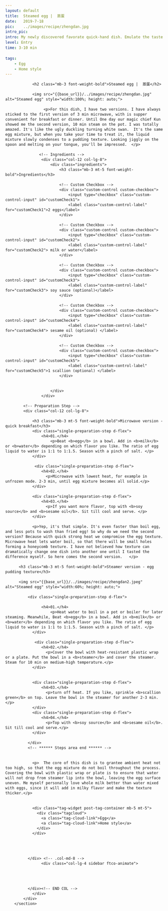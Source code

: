 ```yaml
---
layout: default
title:  Steamed egg |  蒸蛋
date:   2019-7-18
pic:    ../images/recipe/zhengdan.jpg
intro_pic: 
intro: My newly discovered favorate quick-hand dish. Emulate the taste of milky silky pudding, with zero additive.
level: Entry
time: 3-10 min

tags:
    - Egg
    - Home style
---
```

<section class="ftco-section blog_area section_padding_0_80">
	    	<div class="container justify-content-center">
	    		<div class="row">
	    			<div class="col-lg-12 ftco-animate">


                <h2 class="mb-3 font-weight-bold">Steamed egg |  蒸蛋</h2>

                <img src="{{base_url}}/../images/recipe/zhengdan.jpg" alt="Steamed egg" style="width:100%; height: auto;">

                     <p>For this dish, I have two versions. I have always sticked to the first version of 3 min microwave, with is supper convenient for breakfast or dinner. Until One day our magic chief Kun showed me the second version, 10 min steam on the pot. I was totally amazed. It's like the ugly duckling turning white swan.  It's the same egg mixture, but when you take your time to treat it, the liquid mixture slowly condenses to a pudding texture. Looking jiggly on the spoon and melting on your tongue, you'll be impressed.  </p>

                   <!-- Ingredients -->
                    <div class="col-12 col-lg-8">
                        <div class="ingredients">
                            <h3 class="mb-3 mt-5 font-weight-bold">Ingredients</h3>

                            <!-- Custom Checkbox -->
                            <div class="custom-control custom-checkbox">
                                <input type="checkbox" class="custom-control-input" id="customCheck1">
                                <label class="custom-control-label" for="customCheck1">2 eggs</label>
                            </div>

                            <!-- Custom Checkbox -->
                            <div class="custom-control custom-checkbox">
                                <input type="checkbox" class="custom-control-input" id="customCheck2">
                                <label class="custom-control-label" for="customCheck2"> milk or water</label>
                            </div>

                            <!-- Custom Checkbox -->
                            <div class="custom-control custom-checkbox">
                                <input type="checkbox" class="custom-control-input" id="customCheck3">
                                <label class="custom-control-label" for="customCheck3"> soy sauce (optional)</label>
                            </div>

                            <!-- Custom Checkbox -->
                            <div class="custom-control custom-checkbox">
                                <input type="checkbox" class="custom-control-input" id="customCheck4">
                                <label class="custom-control-label" for="customCheck4"> sesame oil (optional) </label>
                            </div>

                            <!-- Custom Checkbox -->
                            <div class="custom-control custom-checkbox">
                                <input type="checkbox" class="custom-control-input" id="customCheck5">
                                <label class="custom-control-label" for="customCheck5">1 scallion (optional) </label>
                            </div>

                          
                        </div>
                    </div>

            <!-- Preparation Step -->
            <div class="col-12 col-lg-8">

                <h3 class="mb-3 mt-5 font-weight-bold">Microwave version - quick breakfast</h3>
	            <div class="single-preparation-step d-flex">
                    <h4>01.</h4>
                        <p>Beat <b>egg</b> in a bowl. Add in <b>milk</b> or <b>water</b> depending on which flavor you like. The ratio of egg liquid to water is 1:1 to 1:1.5. Season with a pinch of salt. </p>
                </div>

                 <div class="single-preparation-step d-flex">
                    <h4>02.</h4>
                      <p>Microwave with lowest heat, for example in unfrozen mode. 2-3 min, until egg mixture becomes all solid.</p>
                </div>

                <div class="single-preparation-step d-flex">
                    <h4>03.</h4>
                      <p>If you want more flavor, top with <b>soy source</b> and <b>sesame oil</b>. Sit till cool and serve. </p>
                </div>

                <p>Yep, it's that simple. It's even faster than boil egg, and less pots to wash than fried egg! So why do we need the second version? Because with quick strong heat we compromise the egg texture. Microwave heat lets water boil, so that there will be small holes forming a honeycomb texture. I have not believed how texture can dramatically change one dish into another one until I tasted the difference myself. So here comes the second version.   </p>

          <h3 class="mb-3 mt-5 font-weight-bold">Steamer version - egg pudding texture</h3>
          
          <img src="{{base_url}}/../images/recipe/zhengdan2.jpeg" alt="Steamed egg" style="width:60%; height: auto;">
          
              <div class="single-preparation-step d-flex">

                    <h4>01.</h4>
                        <p>Heat water to boil in a pot or boiler for later steaming. Meanwhile, Beat <b>egg</b> in a bowl. Add in <b>milk</b> or <b>water</b> depending on which flavor you like. The ratio of egg liquid to water is 1:1 to 1:1.5. Season with a pinch of salt. </p>
                </div>

                 <div class="single-preparation-step d-flex">
                    <h4>02.</h4>
                      <p>Cover the bowl with heat-resistant plastic wrap or a plate. Put the bowl in a <b>steamer</b> and cover the steamer. Steam for 10 min on medium-high temperature.</p>
                </div>


                <div class="single-preparation-step d-flex">
                    <h4>03.</h4>
                      <p>turn off heat. If you like, sprinkle <b>scallion green</b> on top. Leave the bowl in the steamer for another 2-3 min. </p>
                </div>
                <div class="single-preparation-step d-flex">
                    <h4>04.</h4>
                      <p>Top with <b>soy source</b> and <b>sesame oil</b>. Sit till cool and serve.</p>
                </div>

              </div>
              <!-- ****** Steps area end ****** -->
             

                <p>  The core of this dish is to grantee ambient heat not too high, so that the egg mixture do not boil throughout the process. Covering the bowl with plastic wrap or plate is to ensure that water will not drop from steamer lip into the bowl, leaving the egg surface uneven. Me myself personally love whole milk better than water mixed with eggs, since it will add in milky flavor and make the texture thicker.</p>


	            <div class="tag-widget post-tag-container mb-5 mt-5">
	              <div class="tagcloud">
	                <a class="tag-cloud-link">Egg</a>
	                <a class="tag-cloud-link">Home style</a>
	              </div>
	            </div>
	                  


	           
	          </div> <!-- .col-md-8 -->
	    			<div class="col-lg-4 sidebar ftco-animate">
	           
	         
	           

	          </div><!-- END COL -->
	    		</div>
	    	</div>
	    </section>